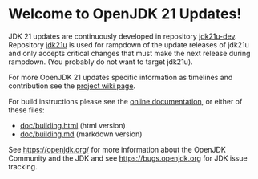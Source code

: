 # Welcome to OpenJDK 21 Updates!

JDK 21 updates are continuously developed in repository [jdk21u-dev](https://github.com/openjdk/jdk21u-dev).
Repository [jdk21u](https://github.com/openjdk/jdk21u) is used for rampdown of the update releases of jdk21u and only accepts critical changes that must make the next release during rampdown. (You probably do not want to target jdk21u).

For more OpenJDK 21 updates specific information as timelines and contribution see the [project wiki page](https://wiki.openjdk.org/display/JDKUpdates/JDK+21u/).


For build instructions please see the
[online documentation](https://openjdk.org/groups/build/doc/building.html),
or either of these files:

- [doc/building.html](doc/building.html) (html version)
- [doc/building.md](doc/building.md) (markdown version)

See <https://openjdk.org/> for more information about the OpenJDK
Community and the JDK and see <https://bugs.openjdk.org> for JDK issue
tracking.
